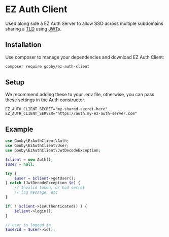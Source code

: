 EZ Auth Client
=
Used along side a EZ Auth Server to allow SSO across multiple subdomains sharing a [TLD](https://developer.mozilla.org/en-US/docs/Glossary/TLD) using [JWT](https://jwt.io/)s.

Installation
-

Use composer to manage your dependencies and download EZ Auth Client:

```bash
composer require gooby/ez-auth-client
```

Setup
---
We recommend adding these to your .env file, otherwise, you can pass these settings in the Auth constructor.
```
EZ_AUTH_CLIENT_SECRET="my-shared-secret-here"
EZ_AUTH_CLIENT_SERVER="https://auth.my-ez-auth-server.com"
```

Example
-------
```php
use Gooby\EzAuthClient\Auth;
use Gooby\EzAuthClient\User;
use Gooby\EzAuthClient\JwtDecodeException;

$client = new Auth();
$user = null;

try {
    $user = $client->getUser();
} catch (JwtDecodeException $e) {
    // Invalid token, or bad secret
    // log message, etc
}

if( ! $client->isAuthenticated() ) {
    $client->login();
}

// user is logged in
$userId = $user->id();